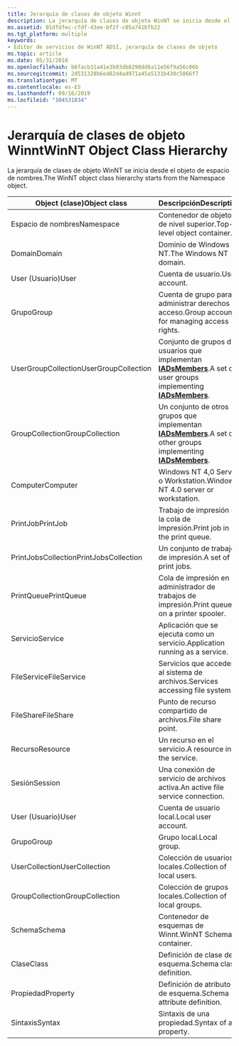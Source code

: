 ```yaml
---
title: Jerarquía de clases de objeto Winnt
description: La jerarquía de clases de objeto WinNT se inicia desde el objeto de espacio de nombres.
ms.assetid: 01dfdfec-cfdf-43ee-bf2f-c05a741bfb22
ms.tgt_platform: multiple
keywords:
- Editor de servicios de WinNT ADSI, jerarquía de clases de objeto
ms.topic: article
ms.date: 05/31/2018
ms.openlocfilehash: b6facb31a41e3b03db8290dd6a11e56f9a56c06b
ms.sourcegitcommit: 2d531328b6ed82d4ad971a45a5131b430c5866f7
ms.translationtype: MT
ms.contentlocale: es-ES
ms.lasthandoff: 09/16/2019
ms.locfileid: "104531834"
---
```

# <a name="winnt-object-class-hierarchy"></a><span data-ttu-id="4ccf8-104">Jerarquía de clases de objeto Winnt</span><span class="sxs-lookup"><span data-stu-id="4ccf8-104">WinNT Object Class Hierarchy</span></span>

<span data-ttu-id="4ccf8-105">La jerarquía de clases de objeto WinNT se inicia desde el objeto de espacio de nombres.</span><span class="sxs-lookup"><span data-stu-id="4ccf8-105">The WinNT object class hierarchy starts from the Namespace object.</span></span>



| <span data-ttu-id="4ccf8-106">Object (clase)</span><span class="sxs-lookup"><span data-stu-id="4ccf8-106">Object class</span></span>                   | <span data-ttu-id="4ccf8-107">Descripción</span><span class="sxs-lookup"><span data-stu-id="4ccf8-107">Description</span></span>                                                                       |
|--------------------------------|-----------------------------------------------------------------------------------|
| <span data-ttu-id="4ccf8-108">Espacio de nombres</span><span class="sxs-lookup"><span data-stu-id="4ccf8-108">Namespace</span></span><br/>           | <span data-ttu-id="4ccf8-109">Contenedor de objetos de nivel superior.</span><span class="sxs-lookup"><span data-stu-id="4ccf8-109">Top-level object container.</span></span><br/>                                            |
| <span data-ttu-id="4ccf8-110">Domain</span><span class="sxs-lookup"><span data-stu-id="4ccf8-110">Domain</span></span><br/>              | <span data-ttu-id="4ccf8-111">Dominio de Windows NT.</span><span class="sxs-lookup"><span data-stu-id="4ccf8-111">The Windows NT domain.</span></span><br/>                                                 |
| <span data-ttu-id="4ccf8-112">User (Usuario)</span><span class="sxs-lookup"><span data-stu-id="4ccf8-112">User</span></span><br/>                | <span data-ttu-id="4ccf8-113">Cuenta de usuario.</span><span class="sxs-lookup"><span data-stu-id="4ccf8-113">User account.</span></span><br/>                                                          |
| <span data-ttu-id="4ccf8-114">Grupo</span><span class="sxs-lookup"><span data-stu-id="4ccf8-114">Group</span></span><br/>               | <span data-ttu-id="4ccf8-115">Cuenta de grupo para administrar derechos de acceso.</span><span class="sxs-lookup"><span data-stu-id="4ccf8-115">Group account for managing access rights.</span></span><br/>                              |
| <span data-ttu-id="4ccf8-116">UserGroupCollection</span><span class="sxs-lookup"><span data-stu-id="4ccf8-116">UserGroupCollection</span></span><br/> | <span data-ttu-id="4ccf8-117">Conjunto de grupos de usuarios que implementan [**IADsMembers**](/windows/desktop/api/Iads/nn-iads-iadsmembers).</span><span class="sxs-lookup"><span data-stu-id="4ccf8-117">A set of user groups implementing [**IADsMembers**](/windows/desktop/api/Iads/nn-iads-iadsmembers).</span></span><br/>  |
| <span data-ttu-id="4ccf8-118">GroupCollection</span><span class="sxs-lookup"><span data-stu-id="4ccf8-118">GroupCollection</span></span><br/>     | <span data-ttu-id="4ccf8-119">Un conjunto de otros grupos que implementan [**IADsMembers**](/windows/desktop/api/Iads/nn-iads-iadsmembers).</span><span class="sxs-lookup"><span data-stu-id="4ccf8-119">A set of other groups implementing [**IADsMembers**](/windows/desktop/api/Iads/nn-iads-iadsmembers).</span></span><br/> |
| <span data-ttu-id="4ccf8-120">Computer</span><span class="sxs-lookup"><span data-stu-id="4ccf8-120">Computer</span></span><br/>            | <span data-ttu-id="4ccf8-121">Windows NT 4,0 Server o Workstation.</span><span class="sxs-lookup"><span data-stu-id="4ccf8-121">Windows NT 4.0 server or workstation.</span></span><br/>                                  |
| <span data-ttu-id="4ccf8-122">PrintJob</span><span class="sxs-lookup"><span data-stu-id="4ccf8-122">PrintJob</span></span><br/>            | <span data-ttu-id="4ccf8-123">Trabajo de impresión en la cola de impresión.</span><span class="sxs-lookup"><span data-stu-id="4ccf8-123">Print job in the print queue.</span></span><br/>                                          |
| <span data-ttu-id="4ccf8-124">PrintJobsCollection</span><span class="sxs-lookup"><span data-stu-id="4ccf8-124">PrintJobsCollection</span></span><br/> | <span data-ttu-id="4ccf8-125">Un conjunto de trabajos de impresión.</span><span class="sxs-lookup"><span data-stu-id="4ccf8-125">A set of print jobs.</span></span><br/>                                                   |
| <span data-ttu-id="4ccf8-126">PrintQueue</span><span class="sxs-lookup"><span data-stu-id="4ccf8-126">PrintQueue</span></span><br/>          | <span data-ttu-id="4ccf8-127">Cola de impresión en un administrador de trabajos de impresión.</span><span class="sxs-lookup"><span data-stu-id="4ccf8-127">Print queue on a printer spooler.</span></span><br/>                                      |
| <span data-ttu-id="4ccf8-128">Servicio</span><span class="sxs-lookup"><span data-stu-id="4ccf8-128">Service</span></span><br/>             | <span data-ttu-id="4ccf8-129">Aplicación que se ejecuta como un servicio.</span><span class="sxs-lookup"><span data-stu-id="4ccf8-129">Application running as a service.</span></span><br/>                                      |
| <span data-ttu-id="4ccf8-130">FileService</span><span class="sxs-lookup"><span data-stu-id="4ccf8-130">FileService</span></span><br/>         | <span data-ttu-id="4ccf8-131">Servicios que acceden al sistema de archivos.</span><span class="sxs-lookup"><span data-stu-id="4ccf8-131">Services accessing file system.</span></span><br/>                                        |
| <span data-ttu-id="4ccf8-132">FileShare</span><span class="sxs-lookup"><span data-stu-id="4ccf8-132">FileShare</span></span><br/>           | <span data-ttu-id="4ccf8-133">Punto de recurso compartido de archivos.</span><span class="sxs-lookup"><span data-stu-id="4ccf8-133">File share point.</span></span><br/>                                                      |
| <span data-ttu-id="4ccf8-134">Recurso</span><span class="sxs-lookup"><span data-stu-id="4ccf8-134">Resource</span></span><br/>            | <span data-ttu-id="4ccf8-135">Un recurso en el servicio.</span><span class="sxs-lookup"><span data-stu-id="4ccf8-135">A resource in the service.</span></span><br/>                                             |
| <span data-ttu-id="4ccf8-136">Sesión</span><span class="sxs-lookup"><span data-stu-id="4ccf8-136">Session</span></span><br/>             | <span data-ttu-id="4ccf8-137">Una conexión de servicio de archivos activa.</span><span class="sxs-lookup"><span data-stu-id="4ccf8-137">An active file service connection.</span></span><br/>                                     |
| <span data-ttu-id="4ccf8-138">User (Usuario)</span><span class="sxs-lookup"><span data-stu-id="4ccf8-138">User</span></span><br/>                | <span data-ttu-id="4ccf8-139">Cuenta de usuario local.</span><span class="sxs-lookup"><span data-stu-id="4ccf8-139">Local user account.</span></span><br/>                                                    |
| <span data-ttu-id="4ccf8-140">Grupo</span><span class="sxs-lookup"><span data-stu-id="4ccf8-140">Group</span></span><br/>               | <span data-ttu-id="4ccf8-141">Grupo local.</span><span class="sxs-lookup"><span data-stu-id="4ccf8-141">Local group.</span></span><br/>                                                           |
| <span data-ttu-id="4ccf8-142">UserCollection</span><span class="sxs-lookup"><span data-stu-id="4ccf8-142">UserCollection</span></span><br/>      | <span data-ttu-id="4ccf8-143">Colección de usuarios locales.</span><span class="sxs-lookup"><span data-stu-id="4ccf8-143">Collection of local users.</span></span><br/>                                             |
| <span data-ttu-id="4ccf8-144">GroupCollection</span><span class="sxs-lookup"><span data-stu-id="4ccf8-144">GroupCollection</span></span><br/>     | <span data-ttu-id="4ccf8-145">Colección de grupos locales.</span><span class="sxs-lookup"><span data-stu-id="4ccf8-145">Collection of local groups.</span></span><br/>                                            |
| <span data-ttu-id="4ccf8-146">Schema</span><span class="sxs-lookup"><span data-stu-id="4ccf8-146">Schema</span></span><br/>              | <span data-ttu-id="4ccf8-147">Contenedor de esquemas de Winnt.</span><span class="sxs-lookup"><span data-stu-id="4ccf8-147">WinNT Schema container.</span></span><br/>                                                |
| <span data-ttu-id="4ccf8-148">Clase</span><span class="sxs-lookup"><span data-stu-id="4ccf8-148">Class</span></span><br/>               | <span data-ttu-id="4ccf8-149">Definición de clase de esquema.</span><span class="sxs-lookup"><span data-stu-id="4ccf8-149">Schema class definition.</span></span><br/>                                               |
| <span data-ttu-id="4ccf8-150">Propiedad</span><span class="sxs-lookup"><span data-stu-id="4ccf8-150">Property</span></span><br/>            | <span data-ttu-id="4ccf8-151">Definición de atributo de esquema.</span><span class="sxs-lookup"><span data-stu-id="4ccf8-151">Schema attribute definition.</span></span><br/>                                           |
| <span data-ttu-id="4ccf8-152">Sintaxis</span><span class="sxs-lookup"><span data-stu-id="4ccf8-152">Syntax</span></span><br/>              | <span data-ttu-id="4ccf8-153">Sintaxis de una propiedad.</span><span class="sxs-lookup"><span data-stu-id="4ccf8-153">Syntax of a property.</span></span><br/>                                                  |



 

 

 






